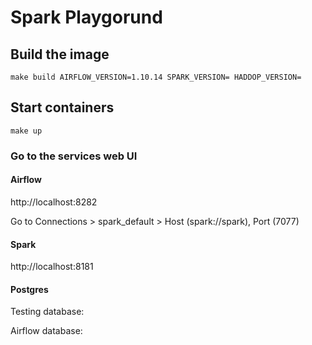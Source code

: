 # Spark Playgorund


## Build the image

```shell
make build AIRFLOW_VERSION=1.10.14 SPARK_VERSION= HADDOP_VERSION=
```

## Start containers

```shell
make up
```

### Go to the services web UI

#### Airflow

http://localhost:8282

Go to Connections > spark_default > Host (spark://spark), Port (7077)

#### Spark

http://localhost:8181

#### Postgres 

Testing database:

Airflow database: 
